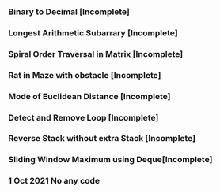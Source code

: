 ### Binary to Decimal [Incomplete]
### Longest Arithmetic Subarrary [Incomplete]
### Spiral Order Traversal in Matrix [Incomplete]
### Rat in Maze with obstacle [Incomplete]
### Mode of Euclidean Distance [Incomplete]
### Detect and Remove Loop [Incomplete]
### Reverse Stack without extra Stack [Incomplete]
### Sliding Window Maximum using Deque[Incomplete]
### 1 Oct 2021 No any code